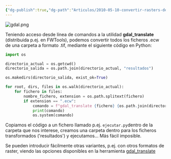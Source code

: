 ```yaml
---
{"dg-publish":true,"dg-path":"Articulos/2010-05-10-convertir-rasters-de-un-directorio-a-otro-formato-con-gdal/Convertir rasters de un directorio a otro formato con gdal.md","permalink":"/articulos/2010-05-10-convertir-rasters-de-un-directorio-a-otro-formato-con-gdal/convertir-rasters-de-un-directorio-a-otro-formato-con-gdal/","title":"Convertir rasters de un directorio a otro formato con gdal","tags":["gdal","python","raster"]}
---
```



![gdal.png](/img/user/Blog/Articulos/2010-05-10-convertir-rasters-de-un-directorio-a-otro-formato-con-gdal/media/gdal.png)

Teniendo acceso desde línea de comandos a la utilidad **gdal\_translate** (distribuida p.ej. en FWTools), podemos convertir todos los ficheros .ecw de una carpeta a formato .tif, mediante el siguiente código en Python:

```python
import os

directorio_actual = os.getcwd()
directorio_salida = os.path.join(directorio_actual, "resultados")

os.makedirs(directorio_salida, exist_ok=True)

for root, dirs, files in os.walk(directorio_actual):
    for fichero in files:
        nombre_fichero, extension = os.path.splitext(fichero)
        if extension == ".ecw":
            comando = f"gdal_translate {fichero} {os.path.join(directorio_salida, nombre_fichero + '.tif')}"
            print(comando)
            os.system(comando)
```

Copiamos el código a un fichero llamado p.ej. `ejecutar.py`dentro de la carpeta que nos interese, creamos una carpeta dentro para los ficheros transformados ('resultados') y ejecutamos... Más fácil imposible.

Se pueden introducir fácilmente otras variantes, p.ej. con otros formatos de raster, viendo las opciones disponibles en la herramienta [gdal\_translate](http://www.gdal.org/gdal_translate.html)
